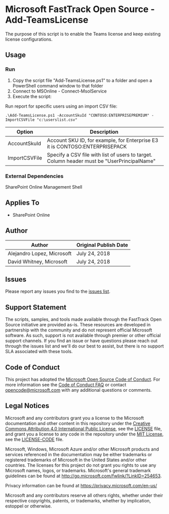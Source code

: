 # Microsoft FastTrack Open Source - Add-TeamsLicense

The purpose of this script is to enable the Teams license and keep existing license configurations. 

## Usage

### Run

1. Copy the script file "Add-TeamsLicense.ps1" to a folder and open a PowerShell command window to that folder
2. Connect to MSOnline - Connect-MsolService
2. Execute the script: 

Run report for specific users using an import CSV file:  

`.\Add-TeamsLicense.ps1 -AccountSkuId "CONTOSO:ENTERPRISEPREMIUM" -ImportCSVFile "c:\userslist.csv"`  


|Option|Description
|----|--------------------------
|AccountSkuId|Account SKU ID, for example, for Enterprise E3 it is CONTOSO:ENTERPRISEPACK
|ImportCSVFile|Specify a CSV file with list of users to target. Column header must be "UserPrincipalName"

### External Dependencies

SharePoint Online Management Shell 

## Applies To

- SharePoint Online

## Author

|Author|Original Publish Date
|----|--------------------------
|Alejandro Lopez, Microsoft|July 24, 2018|
|David Whitney, Microsoft|July 24, 2018|

## Issues

Please report any issues you find to the [issues list](../../../../issues).

## Support Statement

The scripts, samples, and tools made available through the FastTrack Open Source initiative are provided as-is. These resources are developed in partnership with the community and do not represent official Microsoft software. As such, support is not available through premier or other official support channels. If you find an issue or have questions please reach out through the issues list and we'll do our best to assist, but there is no support SLA associated with these tools.

## Code of Conduct

This project has adopted the [Microsoft Open Source Code of Conduct](https://opensource.microsoft.com/codeofconduct/).
For more information see the [Code of Conduct FAQ](https://opensource.microsoft.com/codeofconduct/faq/) or
contact [opencode@microsoft.com](mailto:opencode@microsoft.com) with any additional questions or comments.

## Legal Notices

Microsoft and any contributors grant you a license to the Microsoft documentation and other content
in this repository under the [Creative Commons Attribution 4.0 International Public License](https://creativecommons.org/licenses/by/4.0/legalcode),
see the [LICENSE](https://github.com/Microsoft/FastTrack/blob/master/LICENSE) file, and grant you a license to any code in the repository under the [MIT License](https://opensource.org/licenses/MIT), see the
[LICENSE-CODE](https://github.com/Microsoft/FastTrack/blob/master/LICENSE-CODE) file.

Microsoft, Windows, Microsoft Azure and/or other Microsoft products and services referenced in the documentation
may be either trademarks or registered trademarks of Microsoft in the United States and/or other countries.
The licenses for this project do not grant you rights to use any Microsoft names, logos, or trademarks.
Microsoft's general trademark guidelines can be found at http://go.microsoft.com/fwlink/?LinkID=254653.

Privacy information can be found at https://privacy.microsoft.com/en-us/

Microsoft and any contributors reserve all others rights, whether under their respective copyrights, patents,
or trademarks, whether by implication, estoppel or otherwise.


